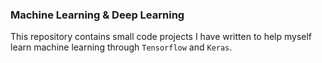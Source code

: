 ### Machine Learning & Deep Learning 
This repository contains small code projects I have written to help myself learn machine learning through `Tensorflow` and `Keras`. 
